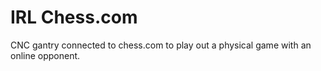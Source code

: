 # IRL Chess.com 

CNC gantry connected to chess.com to play out a physical game with an online opponent.


